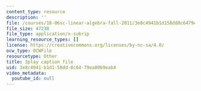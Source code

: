 ```yaml
---
content_type: resource
description: ''
file: /courses/18-06sc-linear-algebra-fall-2011/3e8c4941b1d158dd8c6479ea80b9eab4_VqP2tREMvt0.vtt
file_size: 47238
file_type: application/x-subrip
learning_resource_types: []
license: https://creativecommons.org/licenses/by-nc-sa/4.0/
ocw_type: OCWFile
resourcetype: Other
title: 3play caption file
uid: 3e8c4941-b1d1-58dd-8c64-79ea80b9eab4
video_metadata:
  youtube_id: null
---
```

